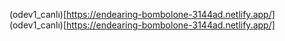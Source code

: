 (odev1_canlı)[https://endearing-bombolone-3144ad.netlify.app/]
(odev1_canlı)[https://endearing-bombolone-3144ad.netlify.app/]
